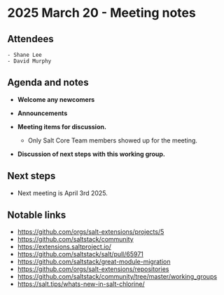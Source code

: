 # 2025 March 20 - Meeting notes

## Attendees
    - Shane Lee
    - David Murphy

## Agenda and notes

- **Welcome any newcomers**

- **Announcements**

- **Meeting items for discussion.**
    - Only Salt Core Team members showed up for the meeting.

- **Discussion of next steps with this working group.**

## Next steps

- Next meeting is April 3rd 2025.

## Notable links

- https://github.com/orgs/salt-extensions/projects/5
- https://github.com/saltstack/community
- https://extensions.saltproject.io/
- https://github.com/saltstack/salt/pull/65971
- https://github.com/saltstack/great-module-migration
- https://github.com/orgs/salt-extensions/repositories
- https://github.com/saltstack/community/tree/master/working_groups
- https://salt.tips/whats-new-in-salt-chlorine/
